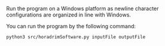 Run the program on a Windows platform as newline character configurations are organized in line with Windows.

You can run the program by the following command:

```python3 src/horadrimSoftware.py inputFile outputFile```
